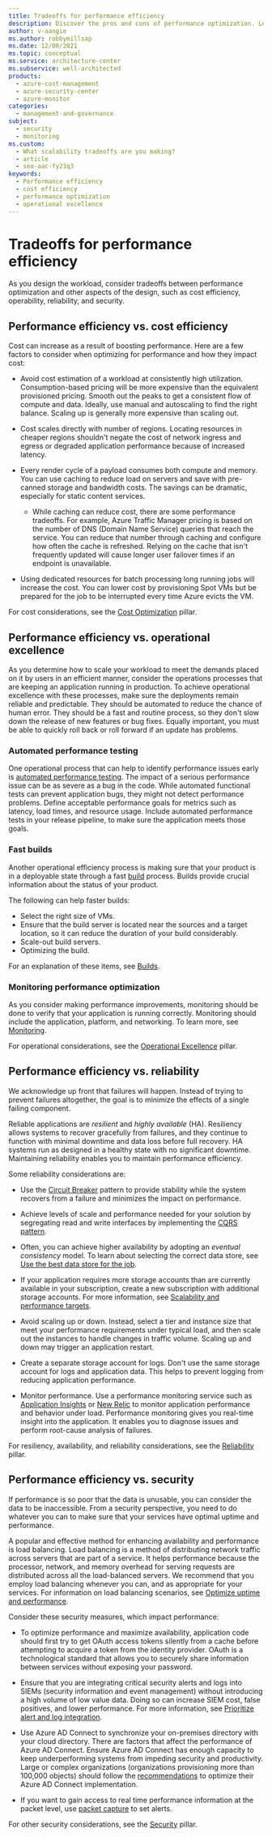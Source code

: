 ```yaml
---
title: Tradeoffs for performance efficiency
description: Discover the pros and cons of performance optimization. Learn about tradeoffs between performance efficiency, operational excellence, reliability, scalability, and more.
author: v-aangie
ms.author: robbymillsap
ms.date: 12/08/2021
ms.topic: conceptual
ms.service: architecture-center
ms.subservice: well-architected
products:
  - azure-cost-management
  - azure-security-center
  - azure-monitor
categories:
  - management-and-governance
subject:
  - security
  - monitoring
ms.custom:
  - What scalability tradeoffs are you making?
  - article
  - seo-aac-fy21q3
keywords:
  - Performance efficiency
  - cost efficiency
  - performance optimization
  - operational excellence
---
```


# Tradeoffs for performance efficiency

As you design the workload, consider tradeoffs between performance optimization and other aspects of the design, such as cost efficiency, operability, reliability, and security.

## Performance efficiency vs. cost efficiency

Cost can increase as a result of boosting performance. Here are a few factors to consider when optimizing for performance and how they impact cost:

- Avoid cost estimation of a workload at consistently high utilization. Consumption-based pricing will be more expensive than the equivalent provisioned pricing. Smooth out the peaks to get a consistent flow of compute and data. Ideally, use manual and autoscaling to find the right balance. Scaling up is generally more expensive than scaling out.

- Cost scales directly with number of regions. Locating resources in cheaper regions shouldn't negate the cost of network ingress and egress or degraded application performance because of increased latency.

- Every render cycle of a payload consumes both compute and memory. You can use caching to reduce load on servers and save with pre-canned storage and bandwidth costs. The savings can be dramatic, especially for static content services.

  - While caching can reduce cost, there are some performance tradeoffs. For example, Azure Traffic Manager pricing is based on the number of DNS (Domain Name Service) queries that reach the service. You can reduce that number through caching and configure how often the cache is refreshed. Relying on the cache that isn't frequently updated will cause longer user failover times if an endpoint is unavailable.

- Using dedicated resources for batch processing long running jobs will increase the cost. You can lower cost by provisioning Spot VMs but be prepared for the job to be interrupted every time Azure evicts the VM.

For cost considerations, see the [Cost Optimization](../cost/index.yml) pillar.

## Performance efficiency vs. operational excellence

As you determine how to scale your workload to meet the demands placed on it by users in an efficient manner, consider the operations processes that are keeping an application running in production. To achieve operational excellence with these processes, make sure the deployments remain reliable and predictable. They should be automated to reduce the chance of human error. They should be a fast and routine process, so they don't slow down the release of new features or bug fixes. Equally important, you must be able to quickly roll back or roll forward if an update has problems.

### Automated performance testing

One operational process that can help to identify performance issues early is [automated performance testing](/azure/architecture/checklist/dev-ops#testing). The impact of a serious performance issue can be as severe as a bug in the code. While automated functional tests can prevent application bugs, they might not detect performance problems. Define acceptable performance goals for metrics such as latency, load times, and resource usage. Include automated performance tests in your release pipeline, to make sure the application meets those goals.

### Fast builds

Another operational efficiency process is making sure that your product is in a deployable state through a fast [build](../devops/release-engineering-performance.md#build-times) process. Builds provide crucial information about the status of your product.

The following can help faster builds:

- Select the right size of VMs.
- Ensure that the build server is located near the sources and a target location, so it can reduce the duration of your build considerably.
- Scale-out build servers.
- Optimizing the build.

For an explanation of these items, see [Builds](../devops/release-engineering-performance.md#build-times).

### Monitoring performance optimization

As you consider making performance improvements, monitoring should be done to verify that your application is running correctly. Monitoring should include the application, platform, and networking. To learn more, see [Monitoring](../devops/checklist.md).

For operational considerations, see the [Operational Excellence](../devops/overview.md) pillar.

## Performance efficiency vs. reliability

We acknowledge up front that failures will happen. Instead of trying to prevent failures altogether, the goal is to minimize the effects of a single failing component.

Reliable applications are *resilient* and *highly available* (HA). Resiliency allows systems to recover gracefully from failures, and they continue to function with minimal downtime and data loss before full recovery. HA systems run as designed in a healthy state with no significant downtime. Maintaining reliability enables you to maintain performance efficiency.

Some reliability considerations are:

- Use the [Circuit Breaker](/azure/architecture/patterns/circuit-breaker) pattern to provide stability while the system recovers from a failure and minimizes the impact on performance.

- Achieve levels of scale and performance needed for your solution by segregating read and write interfaces by implementing the [CQRS pattern](/azure/architecture/patterns/cqrs).

- Often, you can achieve higher availability by adopting an *eventual consistency* model. To learn about selecting the correct data store, see [Use the best data store for the job](/azure/architecture/guide/design-principles/use-the-best-data-store).

- If your application requires more storage accounts than are currently available in your subscription, create a new subscription with additional storage accounts. For more information, see [Scalability and performance targets](/azure/storage/common/scalability-targets-standard-account).

- Avoid scaling up or down. Instead, select a tier and instance size that meet your performance requirements under typical load, and then scale out the instances to handle changes in traffic volume. Scaling up and down may trigger an application restart.

- Create a separate storage account for logs. Don't use the same storage account for logs and application data. This helps to prevent logging from reducing application performance.

- Monitor performance. Use a performance monitoring service such as [Application Insights](/azure/azure-monitor/app/app-insights-overview) or [New Relic](https://newrelic.com/) to monitor application performance and behavior under load. Performance monitoring gives you real-time insight into the application. It enables you to diagnose issues and perform root-cause analysis of failures.

For resiliency, availability, and reliability considerations, see the [Reliability](../resiliency/principles.md) pillar.

## Performance efficiency vs. security

If performance is so poor that the data is unusable, you can consider the data to be inaccessible. From a security perspective, you need to do whatever you can to make sure that your services have optimal uptime and performance.

A popular and effective method for enhancing availability and performance is load balancing. Load balancing is a method of distributing network traffic across servers that are part of a service. It helps performance because the processor, network, and memory overhead for serving requests are distributed across all the load-balanced servers. We recommend that you employ load balancing whenever you can, and as appropriate for your services. For information on load balancing scenarios, see [Optimize uptime and performance](/azure/security/fundamentals/network-best-practices#optimize-uptime-and-performance).

Consider these security measures, which impact performance:

- To optimize performance and maximize availability, application code should first try to get OAuth access tokens silently from a cache before attempting to acquire a token from the identity provider. OAuth is a technological standard that allows you to securely share information between services without exposing your password.

- Ensure that you are integrating critical security alerts and logs into SIEMs (security information and event management) without introducing a high volume of low value data. Doing so can increase SIEM cost, false positives, and lower performance. For more information, see [Prioritize alert and log integration](../security/monitor-logs-alerts.md).

- Use Azure AD Connect to synchronize your on-premises directory with your cloud directory. There are factors that affect the performance of Azure AD Connect. Ensure Azure AD Connect has enough capacity to keep underperforming systems from impeding security and productivity. Large or complex organizations (organizations provisioning more than 100,000 objects) should follow the [recommendations](/azure/active-directory/hybrid/whatis-hybrid-identity) to optimize their Azure AD Connect implementation.

- If you want to gain access to real time performance information at the packet level, use [packet capture](/azure/network-watcher/network-watcher-alert-triggered-packet-capture) to set alerts.

For other security considerations, see the [Security](../security/overview.md) pillar.
